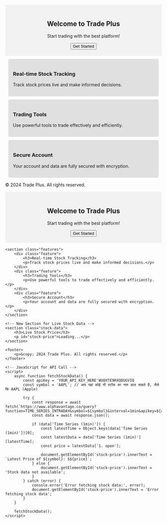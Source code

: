 <html> 
 <head> 
  <style>
        /* CSS Code */
        .hero {
            text-align: center;
            padding: 20px;
            background-color: #f2f2f2;
        }
        .feature {
            background-color: #e0e0e0;
            margin: 10px;
            padding: 15px;
            border-radius: 5px;
        }
    </style> 
 </head> 
 <body> 
  <section class="hero"> 
   <h2>Welcome to Trade Plus</h2> 
   <p>Start trading with the best platform!</p> <button onclick="startTrading()">Get Started</button> 
  </section> 
  <section class="features"> 
   <div class="feature"> 
    <h3>Real-time Stock Tracking</h3> 
    <p>Track stock prices live and make informed decisions.</p> 
   </div> 
   <div class="feature"> 
    <h3>Trading Tools</h3> 
    <p>Use powerful tools to trade effectively and efficiently.</p> 
   </div> 
   <div class="feature"> 
    <h3>Secure Account</h3> 
    <p>Your account and data are fully secured with encryption.</p> 
   </div> 
  </section> 
  <footer> 
   <p>© 2024 Trade Plus. All rights reserved.</p> 
  </footer> 
  <script>
        // JavaScript Code
        function startTrading() {
            alert("Welcome to Trade Plus! Let's start trading.");
        }
    </script> <!DOCTYPE html>
<html lang="en">
<head>
    <meta charset="UTF-8">
    <meta name="viewport" content="width=device-width, initial-scale=1.0">
    <title>Trade Plus</title>
    <link rel="stylesheet" href="styles.css">
</head>
<body>
    <section class="hero">
        <h2>Welcome to Trade Plus</h2>
        <p>Start trading with the best platform!</p>
        <button onclick="startTrading()">Get Started</button>
    </section>

    <section class="features">
        <div class="feature">
            <h3>Real-time Stock Tracking</h3>
            <p>Track stock prices live and make informed decisions.</p>
        </div>
        <div class="feature">
            <h3>Trading Tools</h3>
            <p>Use powerful tools to trade effectively and efficiently.</p>
        </div>
        <div class="feature">
            <h3>Secure Account</h3>
            <p>Your account and data are fully secured with encryption.</p>
        </div>
    </section>

    <!-- New Section for Live Stock Data -->
    <section class="stock-data">
        <h3>Live Stock Price</h3>
        <p id="stock-price">Loading...</p>
    </section>

    <footer>
        <p>&copy; 2024 Trade Plus. All rights reserved.</p>
    </footer>

    <!-- JavaScript for API Call -->
    <script>
        async function fetchStockData() {
            const apiKey = 'YOUR_API_KEY_HERE'WUOXTE9RXQDUGVIQ
            const symbol = 'AAPL'; // आप यहां कोई भी स्टॉक का नाम डाल सकते हैं, जैसे कि AAPL (Apple)

            try {
                const response = await fetch(`https://www.alphavantage.co/query?function=TIME_SERIES_INTRADAY&symbol=${symbol}&interval=1min&apikey=${apiKey}`);
                const data = await response.json();

                if (data['Time Series (1min)']) {
                    const latestTime = Object.keys(data['Time Series (1min)'])[0];
                    const latestData = data['Time Series (1min)'][latestTime];
                    const price = latestData['1. open'];

                    document.getElementById('stock-price').innerText = `Latest Price of ${symbol}: $${price}`;
                } else {
                    document.getElementById('stock-price').innerText = 'Stock data not available';
                }
            } catch (error) {
                console.error('Error fetching stock data:', error);
                document.getElementById('stock-price').innerText = 'Error fetching stock data';
            }
        }

        fetchStockData();
    </script>
</body>
</html>

  
 </body>
</html>
